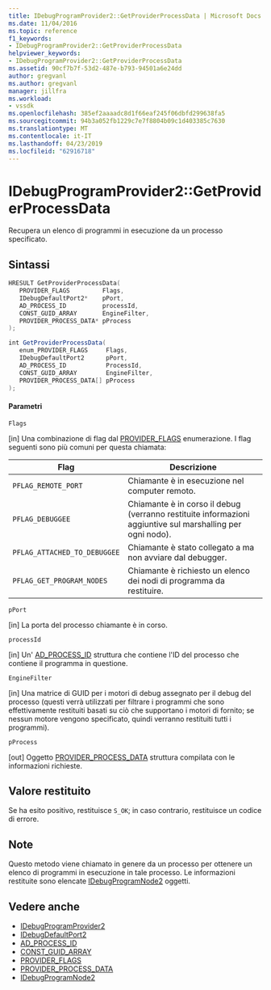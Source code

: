 ```yaml
---
title: IDebugProgramProvider2::GetProviderProcessData | Microsoft Docs
ms.date: 11/04/2016
ms.topic: reference
f1_keywords:
- IDebugProgramProvider2::GetProviderProcessData
helpviewer_keywords:
- IDebugProgramProvider2::GetProviderProcessData
ms.assetid: 90cf7b7f-53d2-487e-b793-94501a6e24dd
author: gregvanl
ms.author: gregvanl
manager: jillfra
ms.workload:
- vssdk
ms.openlocfilehash: 385ef2aaaadc8d1f66eaf245f06dbfd299638fa5
ms.sourcegitcommit: 94b3a052fb1229c7e7f8804b09c1d403385c7630
ms.translationtype: MT
ms.contentlocale: it-IT
ms.lasthandoff: 04/23/2019
ms.locfileid: "62916718"
---
```

# <a name="idebugprogramprovider2getproviderprocessdata"></a>IDebugProgramProvider2::GetProviderProcessData
Recupera un elenco di programmi in esecuzione da un processo specificato.

## <a name="syntax"></a>Sintassi

```cpp
HRESULT GetProviderProcessData(
   PROVIDER_FLAGS         Flags,
   IDebugDefaultPort2*    pPort,
   AD_PROCESS_ID          processId,
   CONST_GUID_ARRAY       EngineFilter,
   PROVIDER_PROCESS_DATA* pProcess
);
```

```csharp
int GetProviderProcessData(
   enum_PROVIDER_FLAGS     Flags,
   IDebugDefaultPort2      pPort,
   AD_PROCESS_ID           ProcessId,
   CONST_GUID_ARRAY        EngineFilter,
   PROVIDER_PROCESS_DATA[] pProcess
);
```

#### <a name="parameters"></a>Parametri
 `Flags`

 [in] Una combinazione di flag dal [PROVIDER_FLAGS](../../../extensibility/debugger/reference/provider-flags.md) enumerazione. I flag seguenti sono più comuni per questa chiamata:

|Flag|Descrizione|
|----------|-----------------|
|`PFLAG_REMOTE_PORT`|Chiamante è in esecuzione nel computer remoto.|
|`PFLAG_DEBUGGEE`|Chiamante è in corso il debug (verranno restituite informazioni aggiuntive sul marshalling per ogni nodo).|
|`PFLAG_ATTACHED_TO_DEBUGGEE`|Chiamante è stato collegato a ma non avviare dal debugger.|
|`PFLAG_GET_PROGRAM_NODES`|Chiamante è richiesto un elenco dei nodi di programma da restituire.|

 `pPort`

 [in] La porta del processo chiamante è in corso.

 `processId`

 [in] Un' [AD_PROCESS_ID](../../../extensibility/debugger/reference/ad-process-id.md) struttura che contiene l'ID del processo che contiene il programma in questione.

 `EngineFilter`

 [in] Una matrice di GUID per i motori di debug assegnato per il debug del processo (questi verrà utilizzati per filtrare i programmi che sono effettivamente restituiti basati su ciò che supportano i motori di fornito; se nessun motore vengono specificato, quindi verranno restituiti tutti i programmi).

 `pProcess`

 [out] Oggetto [PROVIDER_PROCESS_DATA](../../../extensibility/debugger/reference/provider-process-data.md) struttura compilata con le informazioni richieste.

## <a name="return-value"></a>Valore restituito
 Se ha esito positivo, restituisce `S_OK`; in caso contrario, restituisce un codice di errore.

## <a name="remarks"></a>Note
 Questo metodo viene chiamato in genere da un processo per ottenere un elenco di programmi in esecuzione in tale processo. Le informazioni restituite sono elencate [IDebugProgramNode2](../../../extensibility/debugger/reference/idebugprogramnode2.md) oggetti.

## <a name="see-also"></a>Vedere anche
- [IDebugProgramProvider2](../../../extensibility/debugger/reference/idebugprogramprovider2.md)
- [IDebugDefaultPort2](../../../extensibility/debugger/reference/idebugdefaultport2.md)
- [AD_PROCESS_ID](../../../extensibility/debugger/reference/ad-process-id.md)
- [CONST_GUID_ARRAY](../../../extensibility/debugger/reference/const-guid-array.md)
- [PROVIDER_FLAGS](../../../extensibility/debugger/reference/provider-flags.md)
- [PROVIDER_PROCESS_DATA](../../../extensibility/debugger/reference/provider-process-data.md)
- [IDebugProgramNode2](../../../extensibility/debugger/reference/idebugprogramnode2.md)